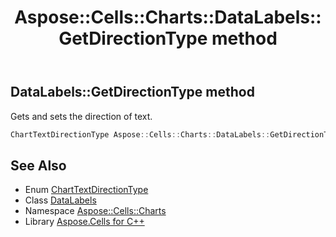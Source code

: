 ﻿---
title: Aspose::Cells::Charts::DataLabels::GetDirectionType method
linktitle: GetDirectionType
second_title: Aspose.Cells for C++ API Reference
description: 'Aspose::Cells::Charts::DataLabels::GetDirectionType method. Gets and sets the direction of text in C++.'
type: docs
weight: 1000
url: /cpp/aspose.cells.charts/datalabels/getdirectiontype/
---
## DataLabels::GetDirectionType method


Gets and sets the direction of text.

```cpp
ChartTextDirectionType Aspose::Cells::Charts::DataLabels::GetDirectionType()
```

## See Also

* Enum [ChartTextDirectionType](../../charttextdirectiontype/)
* Class [DataLabels](../)
* Namespace [Aspose::Cells::Charts](../../)
* Library [Aspose.Cells for C++](../../../)
